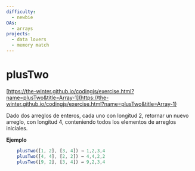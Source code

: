 ```yaml
---
difficulty:
  - newbie
OAs:
  - arrays
projects:
  - data lovers
  - memory match
---
```


# plusTwo

[https://the-winter.github.io/codingjs/exercise.html?name=plusTwo&title=Array-1](https://the-winter.github.io/codingjs/exercise.html?name=plusTwo&title=Array-1)

Dado dos arreglos de enteros, cada uno con longitud 2, retornar un nuevo
arreglo, con longitud 4, conteniendo todos los elementos
de arreglos iniciales.

__Ejemplo__

```js
    plusTwo([1, 2], [3, 4]) → 1,2,3,4
    plusTwo([4, 4], [2, 2]) → 4,4,2,2
    plusTwo([9, 2], [3, 4]) → 9,2,3,4
```

